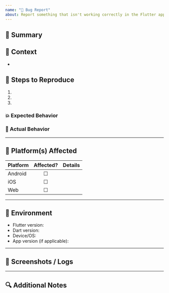 ```yaml
---
name: "🐞 Bug Report"
about: Report something that isn't working correctly in the Flutter app
---
```


## 🧩 Summary

<!-- Describe the problem clearly and concisely. -->

## 🧠 Context

<!-- Add links to related tickets, commits, or designs. -->
- 

## 🧪 Steps to Reproduce

1. 
2. 
3. 

### 💥 Expected Behavior
<!-- What you expected to happen. -->

### 🧯 Actual Behavior
<!-- What actually happened. -->

---

## 📱 Platform(s) Affected

| Platform | Affected? | Details |
|-----------|:---------:|---------|
| Android   | ☐ | |
| iOS       | ☐ | |
| Web       | ☐ | |

---

## 🧰 Environment

- Flutter version: 
- Dart version:
- Device/OS: 
- App version (if applicable): 

---

## 📸 Screenshots / Logs

<!-- If applicable, add screenshots or log output here. -->

---

## 🔍 Additional Notes

<!-- Add any context, temporary workarounds, or related observations. -->
